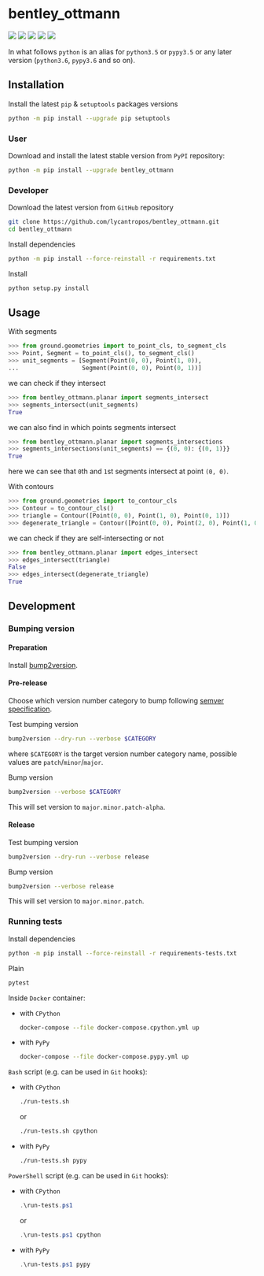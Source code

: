 bentley_ottmann
===============

[![](https://dev.azure.com/lycantropos/bentley_ottmann/_apis/build/status/lycantropos.bentley_ottmann?branchName=master)](https://dev.azure.com/lycantropos/bentley_ottmann/_build/latest?definitionId=20&branchName=master "Azure Pipelines")
[![](https://readthedocs.org/projects/bentley_ottmann/badge/?version=latest)](https://bentley-ottmann.readthedocs.io/en/latest "Documentation")
[![](https://codecov.io/gh/lycantropos/bentley_ottmann/branch/master/graph/badge.svg)](https://codecov.io/gh/lycantropos/bentley_ottmann "Codecov")
[![](https://img.shields.io/github/license/lycantropos/bentley_ottmann.svg)](https://github.com/lycantropos/bentley_ottmann/blob/master/LICENSE "License")
[![](https://badge.fury.io/py/bentley-ottmann.svg)](https://badge.fury.io/py/bentley-ottmann "PyPI")

In what follows `python` is an alias for `python3.5` or `pypy3.5`
or any later version (`python3.6`, `pypy3.6` and so on).

Installation
------------

Install the latest `pip` & `setuptools` packages versions
```bash
python -m pip install --upgrade pip setuptools
```

### User

Download and install the latest stable version from `PyPI` repository:
```bash
python -m pip install --upgrade bentley_ottmann
```

### Developer

Download the latest version from `GitHub` repository
```bash
git clone https://github.com/lycantropos/bentley_ottmann.git
cd bentley_ottmann
```

Install dependencies
```bash
python -m pip install --force-reinstall -r requirements.txt
```

Install
```bash
python setup.py install
```

Usage
-----

With segments
```python
>>> from ground.geometries import to_point_cls, to_segment_cls
>>> Point, Segment = to_point_cls(), to_segment_cls()
>>> unit_segments = [Segment(Point(0, 0), Point(1, 0)), 
...                  Segment(Point(0, 0), Point(0, 1))]

```
we can check if they intersect
```python
>>> from bentley_ottmann.planar import segments_intersect
>>> segments_intersect(unit_segments)
True

```
we can also find in which points segments intersect
```python
>>> from bentley_ottmann.planar import segments_intersections
>>> segments_intersections(unit_segments) == {(0, 0): {(0, 1)}}
True

```
here we can see that `0`th and `1`st segments intersect at point `(0, 0)`.

With contours
```python
>>> from ground.geometries import to_contour_cls
>>> Contour = to_contour_cls()
>>> triangle = Contour([Point(0, 0), Point(1, 0), Point(0, 1)])
>>> degenerate_triangle = Contour([Point(0, 0), Point(2, 0), Point(1, 0)])

```
we can check if they are self-intersecting or not
```python
>>> from bentley_ottmann.planar import edges_intersect
>>> edges_intersect(triangle)
False
>>> edges_intersect(degenerate_triangle)
True

```

Development
-----------

### Bumping version

#### Preparation

Install
[bump2version](https://github.com/c4urself/bump2version#installation).

#### Pre-release

Choose which version number category to bump following [semver
specification](http://semver.org/).

Test bumping version
```bash
bump2version --dry-run --verbose $CATEGORY
```

where `$CATEGORY` is the target version number category name, possible
values are `patch`/`minor`/`major`.

Bump version
```bash
bump2version --verbose $CATEGORY
```

This will set version to `major.minor.patch-alpha`. 

#### Release

Test bumping version
```bash
bump2version --dry-run --verbose release
```

Bump version
```bash
bump2version --verbose release
```

This will set version to `major.minor.patch`.

### Running tests

Install dependencies
```bash
python -m pip install --force-reinstall -r requirements-tests.txt
```

Plain
```bash
pytest
```

Inside `Docker` container:
- with `CPython`
  ```bash
  docker-compose --file docker-compose.cpython.yml up
  ```
- with `PyPy`
  ```bash
  docker-compose --file docker-compose.pypy.yml up
  ```

`Bash` script (e.g. can be used in `Git` hooks):
- with `CPython`
  ```bash
  ./run-tests.sh
  ```
  or
  ```bash
  ./run-tests.sh cpython
  ```

- with `PyPy`
  ```bash
  ./run-tests.sh pypy
  ```

`PowerShell` script (e.g. can be used in `Git` hooks):
- with `CPython`
  ```powershell
  .\run-tests.ps1
  ```
  or
  ```powershell
  .\run-tests.ps1 cpython
  ```
- with `PyPy`
  ```powershell
  .\run-tests.ps1 pypy
  ```
